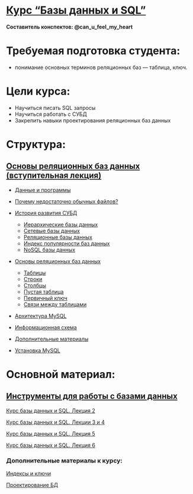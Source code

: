 # [Курс “Базы данных и SQL”](https://pollen-attempt-4ac.notion.site/SQL-9072b1ca09f94e6fa3c588804919e1ae)

**Составитель конспектов: @can_u_feel_my_heart**

# **Требуемая подготовка студента:**

- понимание основных терминов реляционных баз — таблица, ключ.

# **Цели курса:**

- Научиться писать SQL запросы
- Научиться работать с СУБД
- Закрепить навыки проектирования реляционных баз данных

# **Структура:**

## [Основы реляционных баз данных (вступительная лекция)](/GB_SQL/000/000.md)
+ [Данные и программы](#данные-и-программы)
+ [Почему недостаточно обычных файлов?](#почему-недостаточно-обычных-файлов)
+ [История развития СУБД](#история-развития-субд)
    + [Иерархические базы данных](#иерархические-базы-данных)
    + [Сетевые базы данных](#сетевые-базы-данных)
    + [Реляционные базы данных](#реляционные-базы-данных)
    + [Индекс популярности баз данных](#индекс-популярности-баз-данных)
    + [NoSQL базы данных](#nosql-базы-данных)
+ [Основы реляционных баз данных](#основы-реляционных-баз-данных)
    + [Таблицы](#таблицы)
    + [Строки](#строки)
    + [Столбцы](#столбцы)
    + [Пустая таблица](#пустая-таблица)
    + [Первичный ключ](#первичный-ключ)
    + [Связи между таблицами](#связи-между-таблицами)
+ [Архитектура MySQL](#архитектура-mysql)
+ [Информационная схема](#информационная-схема)
+ [Дополнительные материалы](#дополнительные-материалы)

+ [Установка MySQL](https://info-comp.ru/install-mysql-on-windows-10)

# **Основной материал:**

## [Инструменты для работы с базами данных](/GB_SQL/001/001.md)

[Курс базы данных и SQL. Лекция 2](https://www.notion.so/SQL-2-d8ccb2206c9941b6acd594d06689abb7?pvs=21)

[Курс базы данных и SQL. Лекции 3 и 4](https://www.notion.so/SQL-3-4-24c36a824b2c426db1e9394f098790ba?pvs=21)

[Курс базы данных и SQL. Лекция 5 ](https://www.notion.so/SQL-5-2c54746de12c4569a24c384eb97bc2aa?pvs=21) 

[Курс базы данных и SQL. Лекция 6](https://www.notion.so/SQL-6-b9de1ad4a4ed4da4be0640a9fe11c96b?pvs=21)

### Дополнительные материалы к курсу:

[Индексы и ключи](https://www.notion.so/319e46dac1d54727973c476ac134ee93?pvs=21)

[Проектирование БД](https://www.notion.so/c448e32ae1344f22b1deae7f42c8b57f?pvs=21)
